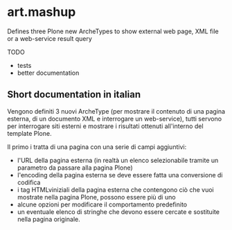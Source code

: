 art.mashup
==========

Defines three Plone new ArcheTypes to show external web page, XML file or a web-service result query


TODO

- tests
- better documentation

## Short documentation in italian ##

Vengono definiti 3 nuovi ArcheType (per mostrare il contenuto di una pagina esterna, di un documento XML e interrogare un web-service), tutti servono per interrogare siti esterni e mostrare i risultati ottenuti all'interno del template Plone.

Il primo i tratta di una pagina con una serie di campi aggiuntivi:

- l'URL della pagina esterna (in realtà un elenco selezionabile tramite un parametro da passare alla pagina Plone)
- l'encoding della pagina esterna se deve essere fatta una conversione di codifica
- i tag HTMLviniziali della pagina esterna che contengono ciò che vuoi mostrate nella pagina Plone, possono essere più di uno
- alcune opzioni per modificare il comportamento predefinito
- un eventuale elenco di stringhe che devono essere cercate e sostituite nella pagina originale.
